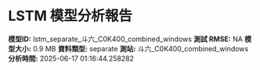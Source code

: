 # LSTM 模型分析報告
**模型ID:** lstm_separate_斗六_C0K400_combined_windows
**測試 RMSE:** NA
**模型大小:** 0.9 MB
**資料類型:** separate
**測站:** 斗六_C0K400_combined_windows
**分析時間:** 2025-06-17 01:16:44.258282
